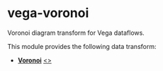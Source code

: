 # vega-voronoi

Voronoi diagram transform for Vega dataflows.

This module provides the following data transform:

- [**Voronoi**](https://vega.github.io/vega/docs/transforms/voronoi/) [&lt;&gt;](https://github.com/vega/vega-voronoi/blob/master/src/Voronoi.js "Source")
